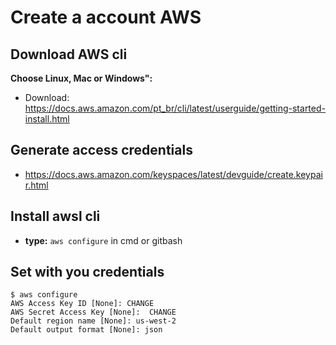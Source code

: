 # Create a account AWS
## Download AWS cli
**Choose Linux, Mac or Windows":**
  - Download: https://docs.aws.amazon.com/pt_br/cli/latest/userguide/getting-started-install.html

## Generate access credentials 
  - https://docs.aws.amazon.com/keyspaces/latest/devguide/create.keypair.html
    
## Install awsl cli
  - **type:** 
```aws configure``` in cmd or gitbash

## Set with you credentials

````
$ aws configure
AWS Access Key ID [None]: CHANGE
AWS Secret Access Key [None]:  CHANGE
Default region name [None]: us-west-2
Default output format [None]: json
````

